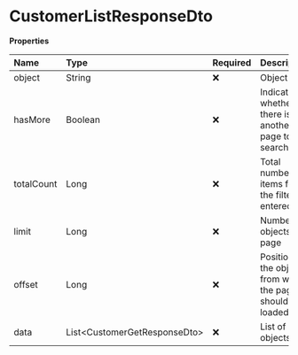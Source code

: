 # CustomerListResponseDto

**Properties**

| Name       | Type                           | Required | Description                                                 |
| :--------- | :----------------------------- | :------- | :---------------------------------------------------------- |
| object     | String                         | ❌       | Object type                                                 |
| hasMore    | Boolean                        | ❌       | Indicates whether there is another page to be searched      |
| totalCount | Long                           | ❌       | Total number of items for the filters entered               |
| limit      | Long                           | ❌       | Number of objects per page                                  |
| offset     | Long                           | ❌       | Position of the object from which the page should be loaded |
| data       | List\<CustomerGetResponseDto\> | ❌       | List of objects                                             |

<!-- This file was generated by liblab | https://liblab.com/ -->

